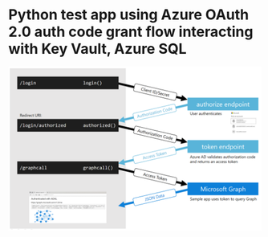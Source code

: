 # Python test app using Azure OAuth 2.0 auth code grant flow interacting with Key Vault, Azure SQL

![App Preview](https://github.com/krassykirov/Python_AIOHTTP_TestApp/blob/master/static/images/authworkflow.png)